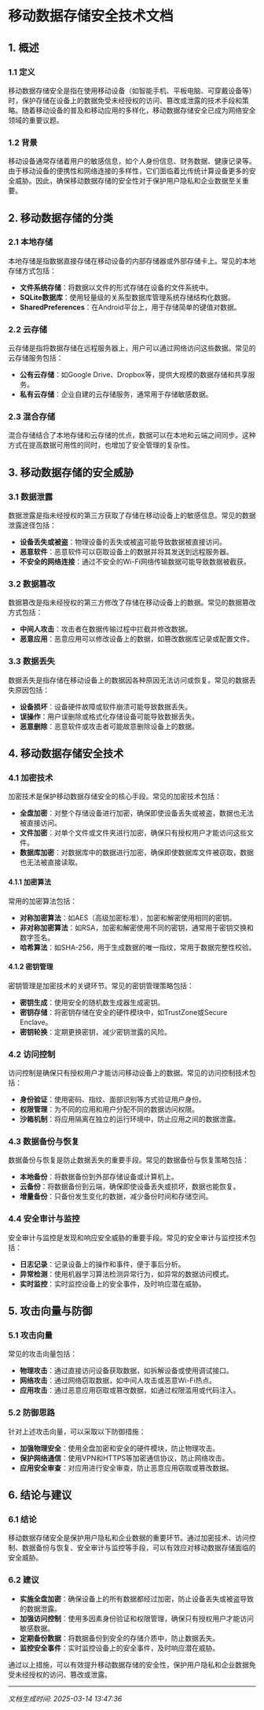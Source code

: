 # 移动数据存储安全技术文档

## 1. 概述

### 1.1 定义
移动数据存储安全是指在使用移动设备（如智能手机、平板电脑、可穿戴设备等）时，保护存储在设备上的数据免受未经授权的访问、篡改或泄露的技术手段和策略。随着移动设备的普及和移动应用的多样化，移动数据存储安全已成为网络安全领域的重要议题。

### 1.2 背景
移动设备通常存储着用户的敏感信息，如个人身份信息、财务数据、健康记录等。由于移动设备的便携性和网络连接的多样性，它们面临着比传统计算设备更多的安全威胁。因此，确保移动数据存储的安全性对于保护用户隐私和企业数据至关重要。

## 2. 移动数据存储的分类

### 2.1 本地存储
本地存储是指数据直接存储在移动设备的内部存储器或外部存储卡上。常见的本地存储方式包括：
- **文件系统存储**：将数据以文件的形式存储在设备的文件系统中。
- **SQLite数据库**：使用轻量级的关系型数据库管理系统存储结构化数据。
- **SharedPreferences**：在Android平台上，用于存储简单的键值对数据。

### 2.2 云存储
云存储是指将数据存储在远程服务器上，用户可以通过网络访问这些数据。常见的云存储服务包括：
- **公有云存储**：如Google Drive、Dropbox等，提供大规模的数据存储和共享服务。
- **私有云存储**：企业自建的云存储服务，通常用于存储敏感数据。

### 2.3 混合存储
混合存储结合了本地存储和云存储的优点，数据可以在本地和云端之间同步。这种方式在提高数据可用性的同时，也增加了安全管理的复杂性。

## 3. 移动数据存储的安全威胁

### 3.1 数据泄露
数据泄露是指未经授权的第三方获取了存储在移动设备上的敏感信息。常见的数据泄露途径包括：
- **设备丢失或被盗**：物理设备的丢失或被盗可能导致数据被直接访问。
- **恶意软件**：恶意软件可以窃取设备上的数据并将其发送到远程服务器。
- **不安全的网络连接**：通过不安全的Wi-Fi网络传输数据可能导致数据被截获。

### 3.2 数据篡改
数据篡改是指未经授权的第三方修改了存储在移动设备上的数据。常见的数据篡改方式包括：
- **中间人攻击**：攻击者在数据传输过程中拦截并修改数据。
- **恶意应用**：恶意应用可以修改设备上的数据，如篡改数据库记录或配置文件。

### 3.3 数据丢失
数据丢失是指存储在移动设备上的数据因各种原因无法访问或恢复。常见的数据丢失原因包括：
- **设备损坏**：设备硬件故障或软件崩溃可能导致数据丢失。
- **误操作**：用户误删除或格式化存储设备可能导致数据丢失。
- **恶意删除**：恶意软件或攻击者可能故意删除设备上的数据。

## 4. 移动数据存储安全技术

### 4.1 加密技术
加密技术是保护移动数据存储安全的核心手段。常见的加密技术包括：
- **全盘加密**：对整个存储设备进行加密，确保即使设备丢失或被盗，数据也无法被直接访问。
- **文件加密**：对单个文件或文件夹进行加密，确保只有授权用户才能访问这些文件。
- **数据库加密**：对数据库中的数据进行加密，确保即使数据库文件被窃取，数据也无法被直接读取。

#### 4.1.1 加密算法
常用的加密算法包括：
- **对称加密算法**：如AES（高级加密标准），加密和解密使用相同的密钥。
- **非对称加密算法**：如RSA，加密和解密使用不同的密钥，通常用于密钥交换和数字签名。
- **哈希算法**：如SHA-256，用于生成数据的唯一指纹，常用于数据完整性校验。

#### 4.1.2 密钥管理
密钥管理是加密技术的关键环节。常见的密钥管理策略包括：
- **密钥生成**：使用安全的随机数生成器生成密钥。
- **密钥存储**：将密钥存储在安全的硬件模块中，如TrustZone或Secure Enclave。
- **密钥轮换**：定期更换密钥，减少密钥泄露的风险。

### 4.2 访问控制
访问控制是确保只有授权用户才能访问移动设备上的数据。常见的访问控制技术包括：
- **身份验证**：使用密码、指纹、面部识别等方式验证用户身份。
- **权限管理**：为不同的应用和用户分配不同的数据访问权限。
- **沙箱机制**：将应用隔离在独立的运行环境中，防止应用之间的数据泄露。

### 4.3 数据备份与恢复
数据备份与恢复是防止数据丢失的重要手段。常见的数据备份与恢复策略包括：
- **本地备份**：将数据备份到外部存储设备或计算机上。
- **云备份**：将数据备份到云端，确保即使设备丢失或损坏，数据也能恢复。
- **增量备份**：只备份发生变化的数据，减少备份时间和存储空间。

### 4.4 安全审计与监控
安全审计与监控是发现和响应安全威胁的重要手段。常见的安全审计与监控技术包括：
- **日志记录**：记录设备上的操作和事件，便于事后分析。
- **异常检测**：使用机器学习算法检测异常行为，如异常的数据访问模式。
- **实时监控**：实时监控设备上的安全事件，及时响应潜在威胁。

## 5. 攻击向量与防御

### 5.1 攻击向量
常见的攻击向量包括：
- **物理攻击**：通过直接访问设备获取数据，如拆解设备或使用调试接口。
- **网络攻击**：通过网络窃取数据，如中间人攻击或恶意Wi-Fi热点。
- **应用攻击**：通过恶意应用窃取或篡改数据，如通过权限滥用或代码注入。

### 5.2 防御思路
针对上述攻击向量，可以采取以下防御措施：
- **加强物理安全**：使用全盘加密和安全的硬件模块，防止物理攻击。
- **保护网络通信**：使用VPN和HTTPS等加密通信协议，防止网络攻击。
- **应用安全审查**：对应用进行安全审查，防止恶意应用窃取或篡改数据。

## 6. 结论与建议

### 6.1 结论
移动数据存储安全是保护用户隐私和企业数据的重要环节。通过加密技术、访问控制、数据备份与恢复、安全审计与监控等手段，可以有效应对移动数据存储面临的安全威胁。

### 6.2 建议
- **实施全盘加密**：确保设备上的所有数据都经过加密，防止设备丢失或被盗导致的数据泄露。
- **加强访问控制**：使用多因素身份验证和权限管理，确保只有授权用户才能访问敏感数据。
- **定期备份数据**：将数据备份到安全的存储介质中，防止数据丢失。
- **监控安全事件**：实时监控设备上的安全事件，及时响应潜在威胁。

通过以上措施，可以有效提升移动数据存储的安全性，保护用户隐私和企业数据免受未经授权的访问、篡改或泄露。

---

*文档生成时间: 2025-03-14 13:47:36*
